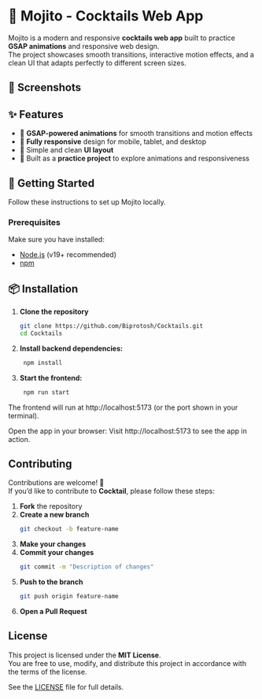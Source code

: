 # 🍹 Mojito - Cocktails Web App

Mojito is a modern and responsive **cocktails web app** built to practice **GSAP animations** and responsive web design.  
The project showcases smooth transitions, interactive motion effects, and a clean UI that adapts perfectly to different screen sizes.

## 📸 Screenshots



## ✨ Features

- 🎨 **GSAP-powered animations** for smooth transitions and motion effects  
- 📱 **Fully responsive** design for mobile, tablet, and desktop  
- 🧭 Simple and clean **UI layout**  
- 🚀 Built as a **practice project** to explore animations and responsiveness  

## 🚀 Getting Started

Follow these instructions to set up Mojito locally.

### Prerequisites

Make sure you have installed:

- [Node.js](https://nodejs.org/) (v19+ recommended)  
- [npm](https://www.npmjs.com/)  


## 📦 Installation

1. **Clone the repository**
   ```bash
   git clone https://github.com/Biprotosh/Cocktails.git
   cd Cocktails
2. **Install backend dependencies:**
   ```bash 
    npm install
3. **Start the frontend:**
   ```bash
    npm run start
    ```
The frontend will run at http://localhost:5173 (or the port shown in your terminal).

Open the app in your browser:
Visit http://localhost:5173 to see the app in action.

## Contributing

Contributions are welcome! 🎉  
If you’d like to contribute to **Cocktail**, please follow these steps:

1. **Fork** the repository  
2. **Create a new branch**  
   ```bash
   git checkout -b feature-name
3. **Make your changes**
4. **Commit your changes**
    ```bash
    git commit -m "Description of changes"
5. **Push to the branch**
    ```bash
    git push origin feature-name
6. **Open a Pull Request**

## License

This project is licensed under the **MIT License**.  
You are free to use, modify, and distribute this project in accordance with the terms of the license.  

See the [LICENSE](./LICENSE) file for full details.